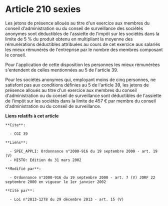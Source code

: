 # Article 210 sexies

Les jetons de présence alloués au titre d'un exercice aux membres du conseil d'administration ou du conseil de surveillance
des sociétés anonymes sont déductibles de l'assiette de l'impôt sur les sociétés dans la limite de 5 % du produit obtenu en
multipliant la moyenne des rémunérations déductibles attribuées au cours de cet exercice aux salariés les mieux rémunérés de
l'entreprise par le nombre des membres composant le conseil.

Pour l'application de cette disposition les personnes les mieux rémunérées s'entendent de celles mentionnées au 5 de
l'article 39.

Pour les sociétés anonymes qui, employant moins de cinq personnes, ne satisfont pas aux conditions définies au 5 de l'article
39, les jetons de présence alloués au titre d'un exercice aux membres du conseil d'administration ou du conseil de
surveillance sont déductibles de l'assiette de l'impôt sur les sociétés dans la limite de 457 € par membre du conseil
d'administration ou du conseil de surveillance.

**Liens relatifs à cet article**

	**Cite**:

	  - CGI 39

	**Liens**:

	  - SPEC_APPLI: Ordonnance n°2000-916 du 19 septembre 2000 - art. 19 (V)
	  - HISTO: Edition du 31 mars 2002

	**Modifié par**:

	  - Ordonnance n°2000-916 du 19 septembre 2000 - art. 7 (V) JORF 22 septembre 2000 en vigueur le 1er janvier 2002

	**Cité par**:

	  - Loi n°2013-1278 du 29 décembre 2013 - art. 15 (V)

